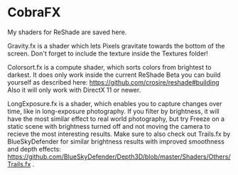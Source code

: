 # CobraFX
My shaders for ReShade are saved here.

Gravity.fx is a shader which lets Pixels gravitate towards the bottom of the screen.
Don't forget to include the texture inside the Textures folder!

Colorsort.fx is a compute shader, which sorts colors from brightest to darkest.
It does only work inside the current ReShade Beta you can build yourself as described here: https://github.com/crosire/reshade#building
Also it will only work with DirectX 11 or newer.

LongExposure.fx is a shader, which enables you to capture changes over time, like in long-exposure photography. If you filter by brightness, it will have the most similar effect to real world photography, but try Freeze on a static scene with brightness turned off and not moving the camera to recieve the most interesting results. Make sure to also check out Trails.fx by BlueSkyDefender for similar brightness results with improved smoothness and depth effects: https://github.com/BlueSkyDefender/Depth3D/blob/master/Shaders/Others/Trails.fx .
